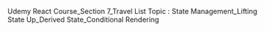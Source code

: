 Udemy React Course_Section 7_Travel List
Topic : State Management_Lifting State Up_Derived State_Conditional Rendering
